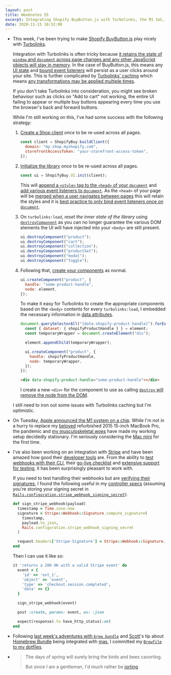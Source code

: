 ```yaml
---
layout: post
title: Weeknotes 55
excerpt: Integrating Shopify BuyButton.js with Turbolinks, the M1 SoC, testing signed Stripe webhooks and cavorting.
date: 2020-11-15 10:52:00
---
```

*   This week, I've been trying to make [Shopify BuyButton.js](http://shopify.github.io/buy-button-js/) play nicely with [Turbolinks](https://github.com/turbolinks/turbolinks).

    Integration with Turbolinks is often tricky because [it retains the state of `window` and `document` across page changes and any other JavaScript objects will stay in memory](https://github.com/turbolinks/turbolinks#building-your-turbolinks-application). In the case of BuyButton.js, this means any [UI state](https://github.com/Shopify/buy-button-js/blob/v2.1.7/src/ui.js#L29-L36) and [bound event listeners](https://github.com/Shopify/buy-button-js/blob/v2.1.7/src/ui.js#L50-L53) will persist as a user clicks around your site. This is further complicated by [Turbolinks' caching](https://github.com/turbolinks/turbolinks#understanding-caching) which means [any transformations may be applied multiple times](https://github.com/turbolinks/turbolinks#making-transformations-idempotent).

    If you don't take Turbolinks into consideration, you might see broken behaviour such as clicks on "Add to cart" not working, the entire UI failing to appear or multiple buy buttons appearing every time you use the browser's back and forward buttons.

    While I'm still working on this, I've had some success with the following strategy:

    1.  [Create a Shop client](http://shopify.github.io/buy-button-js/#creating-a-shop-client) _once_ to be re-used across all pages.

        ```javascript
        const client = ShopifyBuy.buildClient({
          domain: "my-shop.myshopify.com",
          storefrontAccessToken: "your-storefront-access-token",
        });
        ```

    2.  [Initialize the library](http://shopify.github.io/buy-button-js/#initializing-the-library) _once_ to be re-used across all pages.

        ```javascript
        const ui = ShopifyBuy.UI.init(client);
        ```

        This will [append a `<style>` tag to the `<head>` of your `document`](https://github.com/Shopify/buy-button-js/blob/v2.1.7/src/ui.js#L273-L281) and [add various event listeners to `document`](https://github.com/Shopify/buy-button-js/blob/v2.1.7/src/ui.js#L273-L281). As the `<head>` of your page will be [merged when a user navigates between pages](https://github.com/turbolinks/turbolinks#navigating-with-turbolinks) this will retain the styles and it is [best practice to only bind event listeners once on `document`](https://github.com/turbolinks/turbolinks#observing-navigation-events).

    3.  On `turbolinks:load`, _reset the inner state of the library_ using [`destroyComponent`](https://github.com/Shopify/buy-button-js/blob/v2.1.7/src/ui.js#L92-L105) as you can no longer guarantee the various DOM elements the UI will have injected into your `<body>` are still present.

        ```javascript
        ui.destroyComponent("product");
        ui.destroyComponent("cart");
        ui.destroyComponent("collection");
        ui.destroyComponent("productSet");
        ui.destroyComponent("modal");
        ui.destroyComponent("toggle");
        ```

    4.  Following that, [create your components](http://shopify.github.io/buy-button-js/#creating-a-component) as normal.

        ```javascript
        ui.createComponent("product", {
          handle: "some-product-handle",
          node: element,
        });
        ```

        To make it easy for Turbolinks to create the appropriate components based on the `<body>` contents for every `turbolinks:load`, I embedded the necessary information in [data attributes](https://developer.mozilla.org/en-US/docs/Learn/HTML/Howto/Use_data_attributes).

        ```javascript
        document.querySelectorAll("[data-shopify-product-handle]").forEach((element) => {
          const { dataset: { shopifyProductHandle } } = element;
          const temporaryWrapper = document.createElement("div");

          element.appendChild(temporaryWrapper);

          ui.createComponent("product", {
            handle: shopifyProductHandle,
            node: temporaryWrapper,
          });
        });
        ```

        ```html
        <div data-shopify-product-handle="some-product-handle"></div>
        ```

        I create a new `<div>` for the component to use as calling [`destroy` will remove the node from the DOM](https://github.com/Shopify/buy-button-js/blob/ba89d7fa2f4944da7f388a9b6d632d764b376e5f/src/component.js#L197-L202).

    I still need to iron out some issues with Turbolinks caching but I'm optimistic.

*   On Tuesday, [Apple announced the M1 system on a chip](https://www.apple.com/mac/m1/). While I'm not in a hurry to replace my [beloved](https://marco.org/2017/11/14/best-laptop-ever) refurbished 2015 15-inch MacBook Pro, the pandemic and [my musculoskeletal woes](/2020/01/19/weeknotes-12/) have made my working setup decidedly stationary. I'm seriously considering the [Mac mini](https://www.apple.com/uk/mac-mini/) for the first time.

*   I've also been working on an integration with [Stripe](https://stripe.com/) and have been amazed how good their [developer tools](https://stripe.com/docs/development) are. From the ability to [test webhooks with their CLI](https://stripe.com/docs/cli/listen), their [go-live checklist](https://stripe.com/docs/development/checklist) and [extensive support for testing](https://stripe.com/docs/testing), it has been surprisingly pleasant to work with.

    If you need to test handling their webhooks but are [verifying their signatures](https://stripe.com/docs/webhooks/signatures), I found the following useful in my [controller specs](https://relishapp.com/rspec/rspec-rails/docs/controller-specs) (assuming you're storing your signing secret in [`Rails.configuration.stripe_webhook_signing_secret`](https://guides.rubyonrails.org/configuring.html#custom-configuration)):

    ```ruby
    def sign_stripe_webhook(payload)
      timestamp = Time.zone.now
      signature = Stripe::Webhook::Signature.compute_signature(
        timestamp,
        payload.to_json,
        Rails.configuration.stripe_webhook_signing_secret
      )

      request.headers['Stripe-Signature'] = Stripe::Webhook::Signature.generate_header(timestamp, signature)
    end
    ```

    Then I can use it like so:

    ```ruby
    it 'returns a 200 OK with a valid Stripe event' do
      event = {
        'id' => 'evt_1',
        'object' => 'event',
        'type' => 'checkout.session.completed',
        'data' => {}
      }

      sign_stripe_webhook(event)

      post :create, params: event, as: :json

      expect(response).to have_http_status(:ok)
    end
    ```

*   Following [last week's adventures with `brew bundle`](/2020/11/08/weeknotes-54/) and [Scott](https://medium.com/@scottm)'s tip about [Homebrew Bundle](https://medium.com/@scottm) being integrated with [mas](https://github.com/mas-cli/mas), I committed my [`Brewfile` to my dotfiles](https://github.com/mudge/dotfiles/blob/master/Brewfile).

*   > The days of spring will surely bring the birds and bees cavorting.
    >
    > But since I am a gentleman, I'd much rather be [jorting](https://youtu.be/Sx3ORAO1Y6s).
